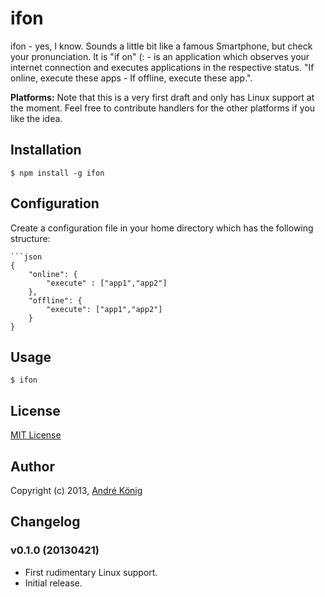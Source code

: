 # ifon

ifon - yes, I know. Sounds a little bit like a famous Smartphone, but check your pronunciation. It is "if on" (: - is an application which observes your internet connection and executes applications in the respective status. "If online, execute these apps - If offline, execute these app.".

**Platforms:** Note that this is a very first draft and only has Linux support at the moment. Feel free to contribute handlers for the other platforms if you like the idea.

## Installation

    $ npm install -g ifon

## Configuration

Create a configuration file in your home directory which has the following structure:

	```json
	{
		"online": {
			"execute" : ["app1","app2"]
		},
		"offline": {
			"execute": ["app1","app2"]
		}
	}

## Usage

	$ ifon

## License

[MIT License](http://www.opensource.org/licenses/mit-license.php)

## Author

Copyright (c) 2013, [André König](http://iam.andrekoenig.info)

## Changelog

### v0.1.0 (20130421)

- First rudimentary Linux support.
- Initial release.